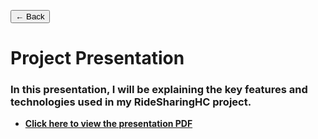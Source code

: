 <button onclick="window.history.back()" class="back-button">← Back</button>

# Project Presentation

### **In this presentation, I will be explaining the key features and technologies used in my RideSharingHC project.**

 - **[Click here to view the presentation PDF](https://hanover-cs.github.io/HC25-Caio-Montilha-Senior-Project/docs/RideSharingHC_Presentation.pdf)**